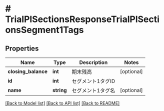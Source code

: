 # # TrialPlSectionsResponseTrialPlSectionsSegment1Tags

## Properties

Name | Type | Description | Notes
------------ | ------------- | ------------- | -------------
**closing_balance** | **int** | 期末残高 | [optional]
**id** | **int** | セグメント1タグID |
**name** | **string** | セグメント1タグ名 | [optional]

[[Back to Model list]](../../README.md#models) [[Back to API list]](../../README.md#endpoints) [[Back to README]](../../README.md)
